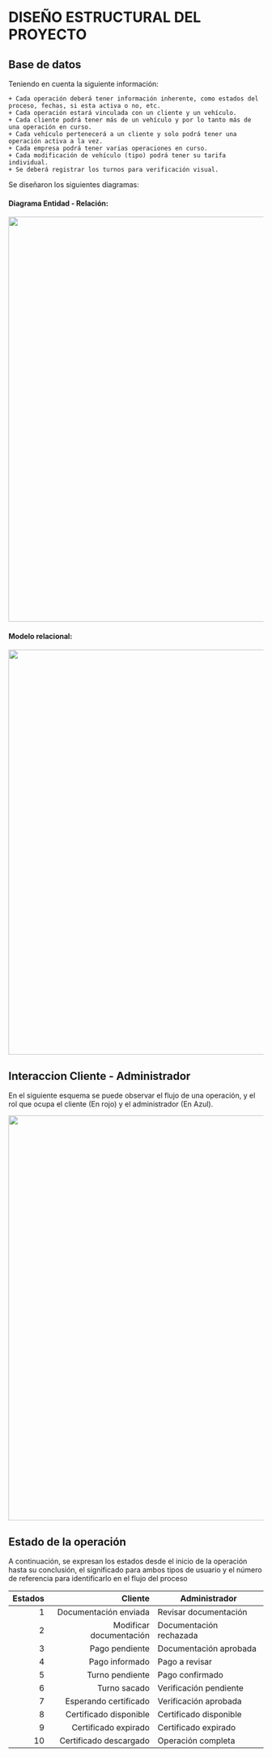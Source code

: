 # DISEÑO ESTRUCTURAL DEL PROYECTO

## Base de datos

Teniendo en cuenta la siguiente información:

 	+ Cada operación deberá tener información inherente, como estados del proceso, fechas, si esta activa o no, etc.
 	+ Cada operación estará vinculada con un cliente y un vehículo.
 	+ Cada cliente podrá tener más de un vehículo y por lo tanto más de una operación en curso.
 	+ Cada vehículo pertenecerá a un cliente y solo podrá tener una operación activa a la vez.
 	+ Cada empresa podrá tener varias operaciones en curso.
 	+ Cada modificación de vehículo (tipo) podrá tener su tarifa individual.
 	+ Se deberá registrar los turnos para verificación visual.

Se diseñaron los siguientes diagramas:

#### Diagrama Entidad - Relación:

<img src="https://github.com/MrHolmes19/certification-system/doc/diagrams/diag-entidad-relacion.png?raw=true" width="800">

#### Modelo relacional:

<img src="https://github.com/MrHolmes19/certification-system/doc/diagrams/modelo-relacional.png?raw=true" width="800">


## Interaccion Cliente - Administrador

En el siguiente esquema se puede observar el flujo de una operación, y el rol que ocupa el cliente (En rojo) y el administrador (En Azul).

<img src="https://github.com/MrHolmes19/certification-system/doc/diagrams/diag-flujo-de-proceso.png?raw=true" width="800">


## Estado de la operación

A continuación, se expresan los estados desde el inicio de la operación hasta su conclusión, el significado para ambos tipos de usuario y el número de referencia para identificarlo en el flujo del proceso

|Estados |Cliente |Administrador|
| -------------: | -------------: |------------- |
|1	|Documentación enviada	|Revisar documentación|
|2	|Modificar documentación	|Documentación rechazada|
|3	|Pago pendiente	|Documentación aprobada|
|4	|Pago informado	|Pago a revisar|
|5	|Turno pendiente	|Pago confirmado|
|6	|Turno sacado	|Verificación pendiente|
|7	|Esperando certificado	|Verificación aprobada|
|8	|Certificado disponible	|Certificado disponible|
|9	|Certificado expirado	|Certificado expirado|
|10	|Certificado descargado	|Operación completa|
